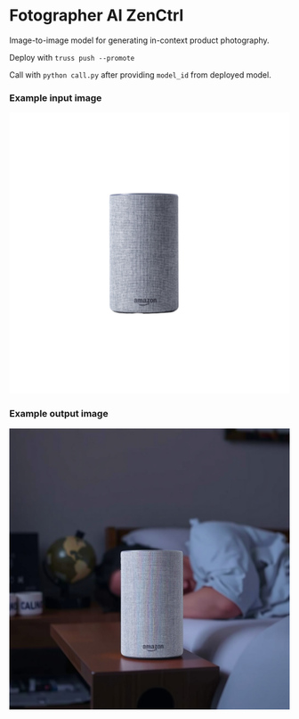 # Fotographer AI ZenCtrl

Image-to-image model for generating in-context product photography.

Deploy with `truss push --promote`

Call with `python call.py` after providing `model_id` from deployed model.

### Example input image

![Speaker Input](images/speaker-input.png)

### Example output image

![Speaker Input](images/speaker-output.png)
